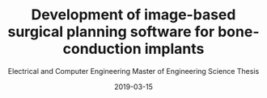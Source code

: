 ---
title: Development of image-based surgical planning software for bone-conduction implants
subtitle: Electrical and Computer Engineering Master of Engineering Science Thesis
layout: default
modal-id: 6
date:   2019-03-15
img: tmaps.png
thumbnail: tmaps_thumbnail.png
alt: image-alt
project-date: August 2018
projecturl: https://ir.lib.uwo.ca/etd/5535
category: Research
technology: MATLAB, 3D Slicer, 3D Systems Geomagic, IBM SPSS, GraphPad Prism
description: Temporal bone computed tomography (CT) images were segmented and processed and custom Matlab code was written to generate and test bone thickness colormaps from cortical bone to the air-cell and from the cortical bone to the dura mater (the layer of membrane covering the brain). See project link for full thesis file. 
---